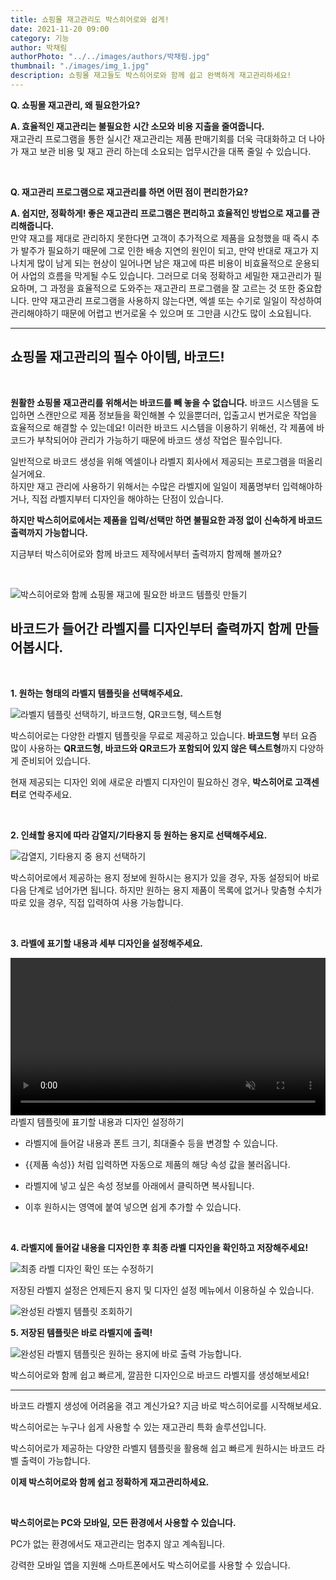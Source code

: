 ```yaml
---
title: 쇼핑몰 재고관리도 박스히어로와 쉽게!
date: 2021-11-20 09:00
category: 기능
author: 박채림
authorPhoto: "../../images/authors/박채림.jpg"
thumbnail: "./images/img_1.jpg"
description: 쇼핑몰 재고들도 박스히어로와 함께 쉽고 완벽하게 재고관리하세요!
---
```


<gray-box>

**Q. 쇼핑몰 재고관리, 왜 필요한가요?**

**A. 효율적인 재고관리는 불필요한 시간 소모와 비용 지출을 줄여줍니다.** <br/>
재고관리 프로그램을 통한 실시간 재고관리는 제품 판매기회를 더욱 극대화하고 더 나아가 재고 보관 비용 및 재고 관리 하는데 소요되는 업무시간을 대폭 줄일 수 있습니다.

<br/>

**Q. 재고관리 프로그램으로 재고관리를 하면 어떤 점이 편리한가요?**

**A. 쉽지만, 정확하게! 좋은 재고관리 프로그램은 편리하고 효율적인 방법으로 재고를 관리해줍니다.**<br/>
만약 재고를 제대로 관리하지 못한다면 고객이 추가적으로 제품을 요청했을 때 즉시 추가 발주가 필요하기 때문에 그로 인한 배송 지연의 원인이 되고, 만약 반대로 재고가 지나치게 많이 남게 되는 현상이 일어나면 남은 재고에 따른 비용이 비효율적으로 운용되어 사업의 흐름을 막게될 수도 있습니다. 그러므로 더욱 정확하고 세밀한 재고관리가 필요하며, 그 과정을 효율적으로 도와주는 재고관리 프로그램을 잘 고르는 것 또한 중요합니다. 만약 재고관리 프로그램을 사용하지 않는다면, 엑셀 또는 수기로 일일이 작성하여 관리해야하기 때문에 어렵고 번거로울 수 있으며 또 그만큼 시간도 많이 소요됩니다.

</gray-box>

<hr/>

## 쇼핑몰 재고관리의 필수 아이템, 바코드!

<br/>

**원활한 쇼핑몰 재고관리를 위해서는 바코드를 빼 놓을 수 없습니다.** 바코드 시스템을 도입하면 스캔만으로 제품 정보들을 확인해볼 수 있을뿐더러, 입출고시 번거로운 작업을 효율적으로 해결할 수 있는데요! 이러한 바코드 시스템을 이용하기 위해선, 각 제품에 바코드가 부착되어야 관리가 가능하기 때문에 바코드 생성 작업은 필수입니다.

일반적으로 바코드 생성을 위해 엑셀이나 라벨지 회사에서 제공되는 프로그램을 떠올리실거에요.<br/>
하지만 재고 관리에 사용하기 위해서는 수많은 라벨지에 일일이 제품명부터 입력해야하거나, 직접 라벨지부터 디자인을 해야하는 단점이 있습니다.

**하지만 박스히어로에서는 제품을 입력/선택만 하면 불필요한 과정 없이 신속하게 바코드 출력까지 가능합니다.**

지금부터 박스히어로와 함께 바코드 제작에서부터 출력까지 함께해 볼까요?

<br/>

![박스히어로와 함께 쇼핑몰 재고에 필요한 바코드 템플릿 만들기](images/img_2.jpg)

## 바코드가 들어간 라벨지를 디자인부터 출력까지 함께 만들어봅시다.

<br/>

**1. 원하는 형태의 라벨지 템플릿을 선택해주세요.**

![라벨지 템플릿 선택하기, 바코드형, QR코드형, 텍스트형](images/img_3.png)

박스히어로는 다양한 라벨지 템플릿을 무료로 제공하고 있습니다. **바코드형** 부터 요즘 많이 사용하는 **QR코드형,  바코드와 QR코드가 포함되어 있지 않은 텍스트형**까지 다양하게 준비되어 있습니다.

<tip-box>

현재 제공되는 디자인 외에 새로운 라벨지 디자인이 필요하신 경우, **박스히어로 고객센터**로 연락주세요.

</tip-box>

<br/>

**2. 인쇄할 용지에 따라 감열지/기타용지 등 원하는 용지로 선택해주세요.**

![감열지, 기타용지 중 용지 선택하기](images/img_4.png)

박스히어로에서 제공하는 용지 정보에 원하시는 용지가 있을 경우, 자동 설정되어 바로 다음 단계로 넘어가면 됩니다. 하지만 원하는 용지 제품이 목록에 없거나 맞춤형 수치가 따로 있을 경우, 직접 입력하여 사용 가능합니다.

<br/>

**3. 라벨에 표기할 내용과 세부 디자인을 설정해주세요.**

<video src="images/img_5.mp4" style="width:100%" muted autoplay loop playsinline></video>
<invisible>라벨지 템플릿에 표기할 내용과 디자인 설정하기</invisible>

<tip-box>

- 라벨지에 들어갈 내용과 폰트 크기, 최대줄수 등을 변경할 수 있습니다.

- {{제품 속성}} 처럼 입력하면 자동으로 제품의 해당 속성 값을 불러옵니다.

- 라벨지에 넣고 싶은 속성 정보를 아래에서 클릭하면 복사됩니다.

- 이후 원하시는 영역에 붙여 넣으면 쉽게 추가할 수 있습니다.

</tip-box>

<br/>

**4. 라벨지에 들어갈 내용을 디자인한 후 최종 라벨 디자인을 확인하고 저장해주세요!**

![최종 라벨 디자인 확인 또는 수정하기](images/img_6.png)

저장된 라벨지 설정은 언제든지 용지 및 디자인 설정 메뉴에서 이용하실 수 있습니다.

![완성된 라벨지 템플릿 조회하기](images/img_7.png)

**5. 저장된 템플릿은 바로 라벨지에 출력!**

![완성된 라벨지 템플릿은 원하는 용지에 바로 출력 가능합니다.](images/img_8.png)

박스히어로와 함께 쉽고 빠르게, 깔끔한 디자인으로 바코드 라벨지를 생성해보세요!

<hr/>

바코드 라벨지 생성에 어려움을 겪고 계신가요? 지금 바로 박스히어로를 시작해보세요.

박스히어로는 누구나 쉽게 사용할 수 있는 재고관리 특화 솔루션입니다.

박스히어로가 제공하는 다양한 라벨지 템플릿을 활용해 쉽고 빠르게 원하시는 바코드 라벨 출력이 가능합니다.

**이제 박스히어로와 함께 쉽고 정확하게 재고관리하세요.**

<br/>

<tip-box>

**박스히어로는 PC와 모바일, 모든 환경에서 사용할 수 있습니다.**

PC가 없는 환경에서도 재고관리는 멈추지 않고 계속됩니다.

강력한 모바일 앱을 지원해 스마트폰에서도 박스히어로를 사용할 수 있습니다.

</tip-box>



